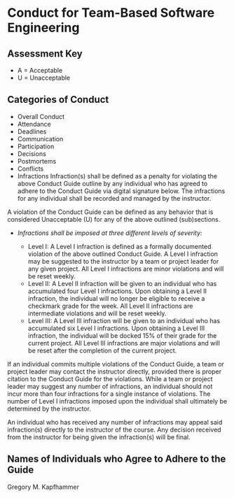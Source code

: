 # Conduct for Team-Based Software Engineering

## Assessment Key

* A = Acceptable
* U = Unacceptable

## Categories of Conduct

* Overall Conduct
* Attendance
* Deadlines
* Communication
* Participation
* Decisions
* Postmortems
* Conflicts
* Infractions
Infraction(s) shall be defined as a penalty for violating the above Conduct Guide outline by any individual who has agreed to adhere to the Conduct Guide via digital signature below. The infractions for any individual shall be recorded and managed by the instructor.

A violation of the Conduct Guide can be defined as any behavior that is considered Unacceptable (U) for any of the above outlined (sub)sections.

  * *Infractions shall be imposed at three different levels of severity:*

    * Level I: A Level I infraction is defined as a formally documented violation of the above outlined Conduct Guide. A Level I infraction may be suggested to the instructor by a team or project leader for any given project. All Level I infractions are minor violations and will be reset weekly.
    * Level II: A Level II infraction will be given to an individual who has accumulated four Level I infractions. Upon obtaining a Level II infraction, the individual will no longer be eligible to receive a checkmark grade for the week. All Level II infractions are intermediate violations and will be reset weekly.
    * Level III: A Level III infraction will be given to an individual who has accumulated six Level I infractions. Upon obtaining a Level III infraction, the individual will be docked 15% of their grade for the current project. All Level III infractions are major  violations and will be reset after the completion of the current project.

If an individual commits multiple violations of the Conduct Guide, a team or project leader may contact the instructor directly, provided there is proper citation to the Conduct Guide for the violations. While a team or project leader may suggest any number of infractions, an individual should not incur more than four infractions for a single instance of violations. The number of Level I infractions imposed upon the individual shall ultimately be determined by the instructor.

An individual who has received any number of infractions may appeal said infraction(s) directly to the instructor of the course. Any decision received from the instructor for being given the infraction(s) will be final.


## Names of Individuals who Agree to Adhere to the Guide

Gregory M. Kapfhammer
